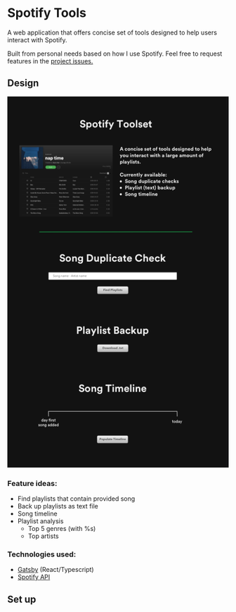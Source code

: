 # Spotify Tools

A web application that offers concise set of tools designed to help users interact with Spotify. 

Built from personal needs based on how I use Spotify. Feel free to request features in the [project issues.](https://github.com/Kayra/spotify-tools/issues)

## Design

![UI design](docs/ui_design.png)

### Feature ideas:
* Find playlists that contain provided song
* Back up playlists as text file
* Song timeline
* Playlist analysis
  - Top 5 genres (with %s)
  - Top artists

### Technologies used:
* [Gatsby](https://www.gatsbyjs.com/docs/) (React/Typescript)
* [Spotify API](https://developer.spotify.com/documentation/web-api/)

## Set up
